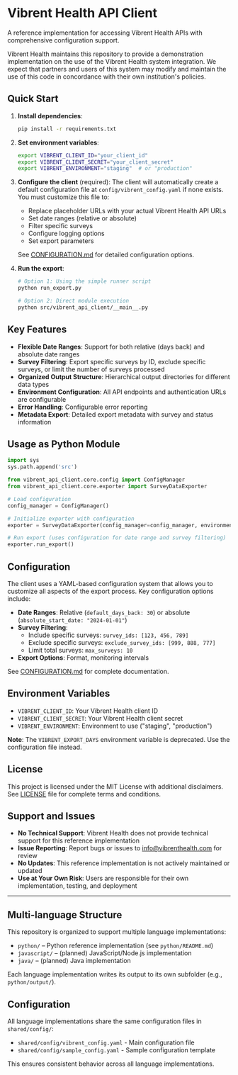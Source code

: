 # Vibrent Health API Client

A reference implementation for accessing Vibrent Health APIs with comprehensive configuration support.

Vibrent Health maintains this repository to provide a demonstration implementation on the use of the Vibrent Health system integration. We expect that partners and users of this system may modify and maintain the use of this code in concordance with their own institution's policies.

## Quick Start

1. **Install dependencies**:
   ```bash
   pip install -r requirements.txt
   ```

2. **Set environment variables**:
   ```bash
   export VIBRENT_CLIENT_ID="your_client_id"
   export VIBRENT_CLIENT_SECRET="your_client_secret"
   export VIBRENT_ENVIRONMENT="staging"  # or "production"
   ```

3. **Configure the client** (required):
   The client will automatically create a default configuration file at `config/vibrent_config.yaml` if none exists. You must customize this file to:
   - Replace placeholder URLs with your actual Vibrent Health API URLs
   - Set date ranges (relative or absolute)
   - Filter specific surveys
   - Configure logging options
   - Set export parameters
   
   See [CONFIGURATION.md](CONFIGURATION.md) for detailed configuration options.

4. **Run the export**:
   ```bash
   # Option 1: Using the simple runner script
   python run_export.py
   
   # Option 2: Direct module execution
   python src/vibrent_api_client/__main__.py
   ```

## Key Features

- **Flexible Date Ranges**: Support for both relative (days back) and absolute date ranges
- **Survey Filtering**: Export specific surveys by ID, exclude specific surveys, or limit the number of surveys processed
- **Organized Output Structure**: Hierarchical output directories for different data types
- **Environment Configuration**: All API endpoints and authentication URLs are configurable
- **Error Handling**: Configurable error reporting
- **Metadata Export**: Detailed export metadata with survey and status information

## Usage as Python Module

```python
import sys
sys.path.append('src')

from vibrent_api_client.core.config import ConfigManager
from vibrent_api_client.core.exporter import SurveyDataExporter

# Load configuration
config_manager = ConfigManager()

# Initialize exporter with configuration
exporter = SurveyDataExporter(config_manager=config_manager, environment="staging")

# Run export (uses configuration for date range and survey filtering)
exporter.run_export()
```

## Configuration

The client uses a YAML-based configuration system that allows you to customize all aspects of the export process. Key configuration options include:

- **Date Ranges**: Relative (`default_days_back: 30`) or absolute (`absolute_start_date: "2024-01-01"`)
- **Survey Filtering**: 
  - Include specific surveys: `survey_ids: [123, 456, 789]`
  - Exclude specific surveys: `exclude_survey_ids: [999, 888, 777]`
  - Limit total surveys: `max_surveys: 10`
- **Export Options**: Format, monitoring intervals

See [CONFIGURATION.md](CONFIGURATION.md) for complete documentation.

## Environment Variables

- `VIBRENT_CLIENT_ID`: Your Vibrent Health client ID
- `VIBRENT_CLIENT_SECRET`: Your Vibrent Health client secret
- `VIBRENT_ENVIRONMENT`: Environment to use ("staging", "production")

**Note**: The `VIBRENT_EXPORT_DAYS` environment variable is deprecated. Use the configuration file instead.

## License

This project is licensed under the MIT License with additional disclaimers. See [LICENSE](LICENSE) file for complete terms and conditions.

## Support and Issues

- **No Technical Support**: Vibrent Health does not provide technical support for this reference implementation
- **Issue Reporting**: Report bugs or issues to info@vibrenthealth.com for review
- **No Updates**: This reference implementation is not actively maintained or updated
- **Use at Your Own Risk**: Users are responsible for their own implementation, testing, and deployment 

---

## Multi-language Structure

This repository is organized to support multiple language implementations:

- `python/` – Python reference implementation (see `python/README.md`)
- `javascript/` – (planned) JavaScript/Node.js implementation
- `java/` – (planned) Java implementation

Each language implementation writes its output to its own subfolder (e.g., `python/output/`).

## Configuration

All language implementations share the same configuration files in `shared/config/`:
- `shared/config/vibrent_config.yaml` - Main configuration file
- `shared/config/sample_config.yaml` - Sample configuration template

This ensures consistent behavior across all language implementations. 